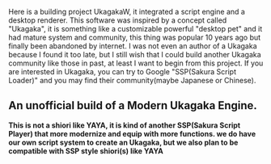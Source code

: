 
Here is a building project UkagakaW, it integrated a script engine and a desktop renderer. This software was inspired by a concept called "Ukagaka", it is something like a customizable powerful "desktop pet" and it had mature system and community, this thing was popular 10 years ago but finally been abandoned by internet. I was not even an author of a Ukagaka because I found it too late, but I still wish that I could build another Ukagaka community like those in past, at least I want to begin from this project. If you are interested in Ukagaka, you can try to Google "SSP(Sakura Script Loader)" and you may find their community(maybe Japanese or Chinese). 

## An unofficial build of a Modern Ukagaka Engine. 

**This is not a shiori like YAYA, it is kind of another SSP(Sakura Script Player) that more modernize and equip with more functions. we do have our own script system to create an Ukagaka, but we also plan to be compatible with SSP style shiori(s) like YAYA**

